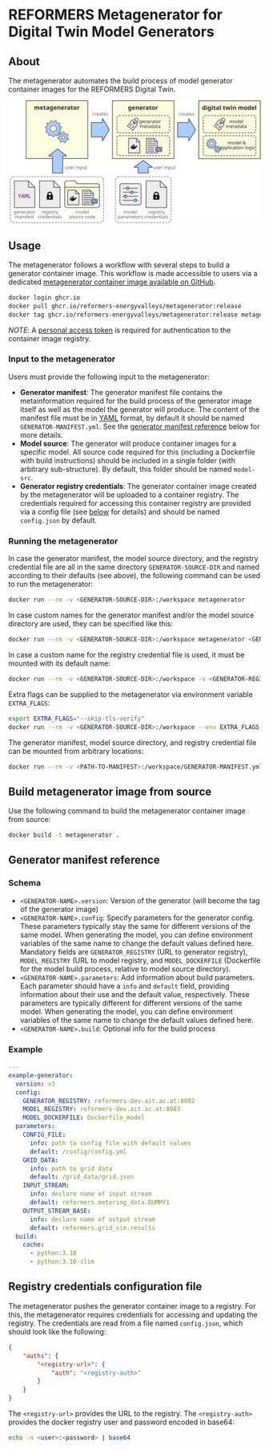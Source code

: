 # REFORMERS Metagenerator for Digital Twin Model Generators

## About

The metagenerator automates the build process of model generator container images for the REFORMERS Digital Twin.

![alt text](img/metagenerator.svg "Title")

## Usage

The metagenerator follows a workflow with several steps to build a generator container image.
This workflow is made accessible to users via a dedicated [metagenerator container image available on GitHub](https://github.com/REFORMERS-EnergyValleys/reformers-dt-metagenerator/pkgs/container/metagenerator).

``` BASH
docker login ghcr.io
docker pull ghcr.io/reformers-energyvalleys/metagenerator:release
docker tag ghcr.io/reformers-energyvalleys/metagenerator:release metagenerator
```

*NOTE*: A [personal access token](https://docs.github.com/en/packages/working-with-a-github-packages-registry/working-with-the-container-registry#authenticating-with-a-personal-access-token-classic) is required for authentication to the container image registry.

### Input to the metagenerator

Users must provide the following input to the metagenerator:

+ **Generator manifest**:
  The generator manifest file contains the metainformation required for the build process of the generator image itself as well as the model the generator will produce.
  The content of the manifest file must be in [YAML](https://en.wikipedia.org/wiki/YAML) format, by default it should be named `GENERATOR-MANIFEST.yml`.
  See the [generator manifest reference](#generator-manifest-reference) below for more details.
+ **Model source**:
  The generator will produce container images for a specific model.
  All source code required for this (including a Dockerfile with build instructions) should be included in a single folder (with arbitrary sub-structure).
  By default, this folder should be named `model-src`.
+ **Generator registry credentials**:
  The generator container image created by the metagenerator will be uploaded to a container registry.
  The credentials required for accessing this container registry are provided via a config file (see [below](#registry-credentials-configuration-file) for details) and should be named `config.json` by default.

### Running the metagenerator

In case the generator manifest, the model source directory, and the registry credential file are all in the same directory `GENERATOR-SOURCE-DIR` and named according to their defaults (see above), the following command can be used to run the metagenerator:

``` BASH
docker run --rm -v <GENERATOR-SOURCE-DIR>:/workspace metagenerator
```

In case custom names for the generator manifest and/or the model source directory are used, they can be specified like this:

``` BASH
docker run --rm -v <GENERATOR-SOURCE-DIR>:/workspace metagenerator <GENERATOR-MANIFEST> <MODEL-SOURCE-DIR>
```

In case a custom name for the registry credential file is used, it must be mounted with its default name:

``` BASH
docker run --rm -v <GENERATOR-SOURCE-DIR>:/workspace -v <GENERATOR-REGISTRY-CONFIG>:/workspace/config.json metagenerator
```

Extra flags can be supplied to the metagenerator via environment variable `EXTRA_FLAGS`:

``` BASH
export EXTRA_FLAGS="--skip-tls-verify"
docker run --rm -v <GENERATOR-SOURCE-DIR>:/workspace --env EXTRA_FLAGS metagenerator
```

The generator manifest, model source directory, and registry credential file can be mounted from arbitrary locations:

``` BASH
docker run --rm -v <PATH-TO-MANIFEST>:/workspace/GENERATOR-MANIFEST.yml <PATH-TO-REGISTRY-CONFIG>:/workspace/config.json -v <PATH-TO-MODEL-SOURCE-DIR>:/workspace/model-src metagenerator
```

## Build metagenerator image from source

Use the following command to build the metagenerator container image from source:

``` BASH
docker build -t metagenerator .
```

## Generator manifest reference

### Schema
+ `<GENERATOR-NAME>.version`:
  Version of the generator (will become the tag of the generator image)
+ `<GENERATOR-NAME>.config`:
  Specify parameters for the generator config.
  These parameters typically stay the same for different versions of the same model.
  When generating the model, you can define environment variables of the same name to change the default values defined here.
  Mandatory fields are `GENERATOR_REGISTRY` (URL to generator registry), `MODEL_REGISTRY` (URL to model registry, and `MODEL_DOCKERFILE` (Dockerfile for the model build process, relative to model source directory).
+ `<GENERATOR-NAME>.parameters`:
  Add information about build parameters.
  Each parameter should have a `info` and `default` field, providing information about their use and the default value, respectively.
  These parameters are  typically different for different versions of the same model.
  When generating the model, you can define environment variables of the same name to change the default values defined here.
+ `<GENERATOR-NAME>.build`:
  Optional info for the build process

### Example

``` YAML
---
example-generator:
  version: v3
  config:
    GENERATOR_REGISTRY: reformers-dev.ait.ac.at:8082
    MODEL_REGISTRY: reformers-dev.ait.ac.at:8083
    MODEL_DOCKERFILE: Dockerfile_model
  parameters:
    CONFIG_FILE:
      info: path to config file with default values
      default: /config/config.yml
    GRID_DATA:
      info: path to grid data
      default: /grid_data/grid.json
    INPUT_STREAM:
      info: declare name of input stream
      default: reformers.metering_data.DUMMY1
    OUTPUT_STREAM_BASE:
      info: declare name of output stream
      default: reformers.grid_sim.results
  build:
    cache:
      - python:3.10
      - python:3.10-slim
```

## Registry credentials configuration file

The metagenerator pushes the generator container image to a registry.
For this, the metagenerator requires credentials for accessing and updating the registry.
The credentials are read from a file named `config.json`, which should look like the following:

``` JSON
{
    "auths": {
        "<registry-url>": {
            "auth": "<registry-auth>"
        }
    }
}
```

The `<registry-url>` provides the URL to the registry.
The `<registry-auth>` provides the docker registry user and password encoded in base64:

``` BASH
echo -n <user>:<password> | base64
```
